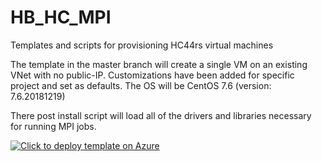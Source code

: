 # HB_HC_MPI
Templates and scripts for provisioning HC44rs virtual machines

The template in the master branch will create a single VM on an existing VNet with no public-IP.
Customizations have been added for specific project and set as defaults.
The OS will be CentOS 7.6 (version: 7.6.20181219)


There post install script will load all of the drivers and libraries necessary for running MPI jobs.



[![Click to deploy template on Azure](http://azuredeploy.net/deploybutton.png "Click to deploy template on Azure")](https://portal.azure.com/#create/Microsoft.Template/uri/https%3A%2F%2Fraw.githubusercontent.com%2Fgrandparoach%2FHB_HC_MPI%2Fmaster%2Fazuredeploy.json)  

